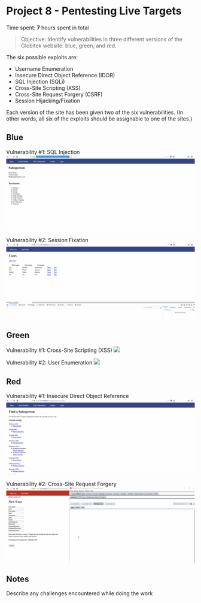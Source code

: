 # Project 8 - Pentesting Live Targets

Time spent: **7** hours spent in total

> Objective: Identify vulnerabilities in three different versions of the Globitek website: blue, green, and red.

The six possible exploits are:
* Username Enumeration
* Insecure Direct Object Reference (IDOR)
* SQL Injection (SQLi)
* Cross-Site Scripting (XSS)
* Cross-Site Request Forgery (CSRF)
* Session Hijacking/Fixation

Each version of the site has been given two of the six vulnerabilities. (In other words, all six of the exploits should be assignable to one of the sites.)

## Blue

Vulnerability #1: SQL Injection
![](https://github.com/baronanriel/codepath_Hw8/blob/master/codepathWk8_SQLi.gif)

Vulnerability #2: Session Fixation
![](https://github.com/baronanriel/codepath_Hw8/blob/master/codepathWk8_sessionFixation.gif)

## Green

Vulnerability #1: Cross-Site Scripting (XSS)
![](my_gif_walkthrough_url)

Vulnerability #2: User Enumeration
![](my_gif_walkthrough_url)

## Red

Vulnerability #1: Insecure Direct Object Reference
![](https://github.com/baronanriel/codepath_Hw8/blob/master/codepathWk8_IDOR.gif)

Vulnerability #2: Cross-Site Request Forgery
![](https://github.com/baronanriel/codepath_Hw8/blob/master/codepathWk8_CSRF.gif)

## Notes

Describe any challenges encountered while doing the work
